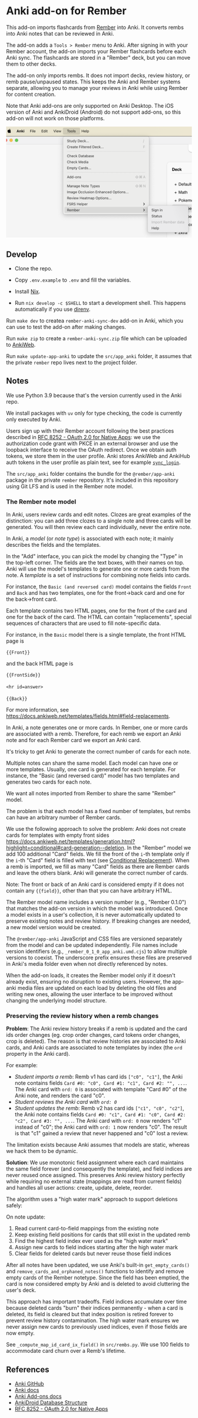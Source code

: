 # Anki add-on for Rember

This add-on imports flashcards from [Rember](rember.com) into Anki. It converts rembs into Anki notes that can be reviewed in Anki.

The add-on adds a `Tools > Rember` menu to Anki. After signing in with your Rember account, the add-on imports your Rember flashcards before each Anki sync. The flashcards are stored in a "Rember" deck, but you can move them to other decks.

The add-on only imports rembs. It does not import decks, review history, or remb pause/unpaused states. This keeps the Anki and Rember systems separate, allowing you to manage your reviews in Anki while using Rember for content creation.

Note that Anki add-ons are only supported on Anki Desktop. The iOS version of Anki and AnkiDroid (Android) do not support add-ons, so this add-on will not work on those platforms.

![Menu screenshot](static/menu.png)

## Develop

- Clone the repo.

- Copy `.env.example` to `.env` and fill the variables.

- Install [Nix](https://nixos.org/).

- Run `nix develop -c $SHELL` to start a development shell. This happens automatically if you use [direnv](https://direnv.net/).

Run `make dev` to createa `rember-anki-sync-dev` add-on in Anki, which you can use to test the add-on after making changes.

Run `make zip` to create a `rember-anki-sync.zip` file which can be uploaded to [AnkiWeb](https://ankiweb.net/shared/addons).

Run `make update-app-anki` to update the `src/app_anki` folder, it assumes that the private `rember` repo lives next to the project folder.

## Notes

We use Python 3.9 because that's the version currently used in the Anki repo.

We install packages with `uv` only for type checking, the code is currently only executed by Anki.

Users sign up with their Rember account following the best practices described in [RFC 8252 - OAuth 2.0 for Native Apps](https://datatracker.ietf.org/doc/html/rfc8252): we use the authorization code grant with PKCE in an external browser and use the loopback interface to receive the OAuth redirect. Once we obtain auth tokens, we store them in the user profile. Anki stores AnkiWeb and AnkiHub auth tokens in the user profile as plain text, see for example [`sync_login`](https://github.com/ankitects/anki/blob/d3d6bd8ce006f178e2271fd8d317fdc8832095df/qt/aqt/sync.py#L320-L321).

The `src/app_anki` folder contains the bundle for the `@rember/app-anki` package in the private `rember` repository. It's included in this repository using Git LFS and is used in the Rember note model.

### The Rember note model

In Anki, users review cards and edit notes.
Clozes are great examples of the distinction: you can add three clozes to a single note and three cards will be generated. You will then review each card individually, never the entire note.

In Anki, a _model_ (or _note type_) is associated with each note; it mainly describes the fields and the templates.

In the "Add" interface, you can pick the model by changing the "Type" in the top-left corner. The fields are the text boxes, with their names on top. Anki will use the model's templates to generate one or more cards from the note. A _template_ is a set of instructions for combining note fields into cards.

For instance, the `Basic (and reversed card)` model contains the fields `Front` and `Back` and has two templates, one for the front->back card and one for the back->front card.

Each template contains two HTML pages, one for the front of the card and one for the back of the card.
The HTML can contain "replacements", special sequences of characters that are used to fill note-specific data.

For instance, in the `Basic` model there is a single template, the front HTML page is

```
{{Front}}
```

and the back HTML page is

```
{{FrontSide}}

<hr id=answer>

{{Back}}
```

For more information, see https://docs.ankiweb.net/templates/fields.html#field-replacements.

In Anki, a note generates one or more cards.
In Rember, one or more cards are associated with a remb.
Therefore, for each remb we export an Anki note and for each Rember card we export an Anki card.

It's tricky to get Anki to generate the correct number of cards for each note.

Multiple notes can share the same model.
Each model can have one or more templates. Usually, one card is generated for each template.
For instance, the "Basic (and reversed card)" model has two templates and generates two cards for each note.

We want all notes imported from Rember to share the same "Rember" model.

The problem is that each model has a fixed number of templates, but rembs can have an arbitrary number of Rember cards.

We use the following approach to solve the problem:
Anki does not create cards for templates with empty front sides https://docs.ankiweb.net/templates/generation.html?highlight=conditional#card-generation--deletion.
In the "Rember" model we add 100 additional "Card" fields. We fill the front of the `i`-th template only if the `i`-th "Card" field is filled with text (see [Conditional Replacement](https://docs.ankiweb.net/templates/generation.html?highlight=conditional#conditional-replacement)).
When a remb is imported, we fill as many "Card" fields as there are Rember cards and leave the others blank. Anki will generate the correct number of cards.

Note: The front or back of an Anki card is considered empty if it does not contain any `{{field}}`, other than that you can have arbitrary HTML.

The Rember model name includes a version number (e.g., "Rember 0.1.0") that matches the add-on version in which the model was introduced. Once a model exists in a user's collection, it is never automatically updated to preserve existing notes and review history. If breaking changes are needed, a new model version would be created.

The `@rember/app-anki` JavaScript and CSS files are versioned separately from the model and can be updated independently. File names include version identifiers (e.g., `_rember_0_1_0_app_anki.umd.cjs`) to allow multiple versions to coexist. The underscore prefix ensures these files are preserved in Anki's media folder even when not directly referenced by notes.

When the add-on loads, it creates the Rember model only if it doesn't already exist, ensuring no disruption to existing users. However, the app-anki media files are updated on each load by deleting the old files and writing new ones, allowing the user interface to be improved without changing the underlying model structure.

### Preserving the review history when a remb changes

**Problem**: The Anki review history breaks if a remb is updated and the card ids order changes (eg. crop order changes, card tokens order changes, crop is deleted). The reason is that review histories are associated to Anki cards, and Anki cards are associated to note templates by index (the `ord` property in the Anki card).

For example:

- _Student imports a remb_: Remb v1 has card ids `["c0", "c1"]`, the Anki note contains fields `Card #0: "c0", Card #1: "c1", Card #2: "", ...`. The Anki card with `ord: 0` is associated with template "Card #0" of the Anki note, and renders the card "c0".
- _Student reviews the Anki card with `ord: 0`_
- _Student updates the remb_: Remb v2 has card ids `["c1", "c0", "c2"]`, the Anki note contains fields `Card #0: "c1", Card #1: "c0", Card #2: "c2", Card #3: "", ...`. The Anki card with `ord: 0` now renders "c1" instead of "c0"; the Anki card with `ord: 1` now renders "c0". The result is that "c1" gained a review that never happened and "c0" lost a review.

The limitation exists because Anki assumes that models are static, whereas we hack them to be dynamic.

**Solution**: We use monotonic field assignment where each card maintains the same field forever (and consequently the template), and field indices are never reused once assigned. This preserves Anki review history perfectly while requiring no external state (mappings are read from current fields) and handles all user actions: create, update, delete, reorder.

The algorithm uses a "high water mark" approach to support deletions safely:

On note update:

1. Read current card-to-field mappings from the existing note
2. Keep existing field positions for cards that still exist in the updated remb
3. Find the highest field index ever used as the "high water mark"
4. Assign new cards to field indices starting after the high water mark
5. Clear fields for deleted cards but never reuse those field indices

After all notes have been updated, we use Anki's built-in `get_empty_cards()` and `remove_cards_and_orphaned_notes()` functions to identify and remove empty cards of the Rember notetype. Since the field has been emptied, the card is now considered empty by Anki and is deleted to avoid cluttering the user's deck.

This approach has important tradeoffs. Field indices accumulate over time because deleted cards "burn" their indices permanently - when a card is deleted, its field is cleared but that index position is retired forever to prevent review history contamination. The high water mark ensures we never assign new cards to previously used indices, even if those fields are now empty.

See `_compute_map_id_card_ix_field()` in `src/rembs.py`. We use 100 fields to accommodate card churn over a Remb's lifetime.

## References

- [Anki GitHub](https://github.com/ankitects/anki/tree/main)
- [Anki docs](https://docs.ankiweb.net)
- [Anki Add-ons docs](https://addon-docs.ankiweb.net/intro.html)
- [AnkiDroid Database Structure](https://github.com/ankidroid/Anki-Android/wiki/Database-Structure)
- [RFC 8252 - OAuth 2.0 for Native Apps](https://datatracker.ietf.org/doc/html/rfc8252)
